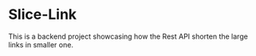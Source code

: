# Slice-Link
This is a backend project showcasing how the Rest API shorten the large links in smaller one. 
